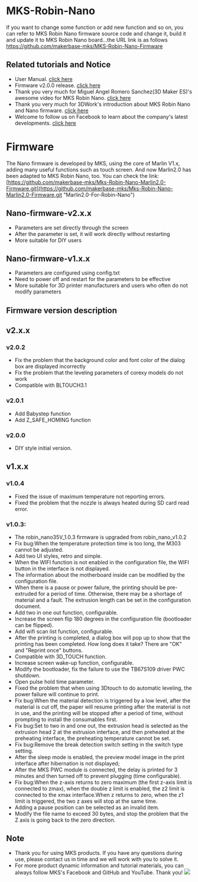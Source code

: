 # MKS-Robin-Nano
If you want to change some function or add new function and so on, you can refer to MKS Robin Nano firmware source code and change it, build it and update it to MKS Robin Nano board...the URL link is as follows  
https://github.com/makerbase-mks/MKS-Robin-Nano-Firmware

## Related tutorials and Notice
- User Manual. [click here](https://github.com/makerbase-mks/MKS-Robin-Nano/wiki/MKS-Robin-Nano-User-Manual)
- Firmware v2.0.0 release. [click here](https://www.youtube.com/watch?v=Nv3Zgs8XUt4)
- Thank you very much for Miguel Angel Romero Sanchez(3D Maker ES)'s awesome video for MKS Robin Nano. [click here](https://www.youtube.com/watch?v=ucmC3b5-Wj4&feature=share&fbclid=IwAR2TWLEQ-a9ndR3HesDfjPQxTEMIGboHutLvQPGv8t6IWoZZtjgn14PVID4)
- Thank you very much for 3DWork's introduction about MKS Robin Nano and Nano firmware. [click here](https://3dwork.io/mks-robin-nano-v1-2-analyzing-the-new-makerbase-32bit-boards/?fbclid=IwAR2QDFUOCh8_rZrIKsDni5x6sH0ezoaqEYq9zsHAT5BPOriKch0kDYLzZ0g&tdsourcetag=s_pctim_aiomsg)
- Welcome to follow us on Facebook to learn about the company's latest developments. [click here](https://www.facebook.com/Makerbase.mks/)

# Firmware
The Nano firmware is developed by MKS, using the core of Marlin V1.x, adding many useful functions such as touch screen.
And now Marlin2.0 has been adapted to MKS Robin Nano, too. You can check the link:[https://github.com/makerbase-mks/Mks-Robin-Nano-Marlin2.0-Firmware.git](https://github.com/makerbase-mks/Mks-Robin-Nano-Marlin2.0-Firmware.git "Marlin2.0-For-Robin-Nano")

## Nano-firmware-v2.x.x
- Parameters are set directly through the screen
- After the parameter is set, it will work directly without restarting
- More suitable for DIY users

## Nano-firmware-v1.x.x
- Parameters are configured using config.txt
- Need to power off and restart for the parameters to be effective
- More suitable for 3D printer manufacturers and users who often do not modify parameters

## Firmware version description
## v2.x.x
### v2.0.2
- Fix the problem that the background color and font color of the dialog box are displayed incorrectly
- Fix the problem that the leveling parameters of corexy models do not work
- Compatible with BLTOUCH3.1

### v2.0.1
- Add Babystep function
- Add Z_SAFE_HOMING function

### v2.0.0
- DIY style initial version.

## v1.x.x
### v1.0.4
 - Fixed the issue of maximum temperature not reporting errors.
 - Fixed the problem that the nozzle is always heated during SD card read error.

### v1.0.3:
- The robin_nano35V_1.0.3 firmware is upgraded from robin_nano_v1.0.2
- Fix bug:When the temperature protection time is too long, the M303 cannot be adjusted.
- Add two UI styles, retro and simple.
- When the WIFI function is not enabled in the configuration file, the WIFI button in the interface is not displayed.
- The information about the motherboard inside can be modified by the configuration file.
- When there is a pause or power failure, the printing should be pre-extruded for a period of time. Otherwise, there may be a shortage of material and a fault. The extrusion length can be set in the configuration document.
- Add two in one out function, configurable.
- Increase the screen flip 180 degrees in the configuration file (bootloader can be flipped).
- Add wifi scan list function, configurable.
- After the printing is completed, a dialog box will pop up to show that the printing has been completed. How long does it take? There are "OK" and "Reprint once" buttons.
- Compatible with 3D_TOUCH function.
- Increase screen wake-up function, configurable.
- Modify the bootloader, fix the failure to use the TB67S109 driver PWC shutdown.
- Open pulse hold time parameter.
- Fixed the problem that when using 3Dtouch to do automatic leveling, the power failure will continue to print.
- Fix bug:When the material detection is triggered by a low level, after the material is cut off, the paper will resume printing after the material is not in use, and the printing will be stopped after a period of time, without prompting to install the consumables first.
- Fix bug:Set to two in and one out, the extrusion head is selected as the extrusion head 2 at the extrusion interface, and then preheated at the preheating interface, the preheating temperature cannot be set.
- Fix bug:Remove the break detection switch setting in the switch type setting.
- After the sleep mode is enabled, the preview model image in the print interface after hibernation is not displayed;
- After the MKS PWC module is connected, the delay is printed for 3 minutes and then turned off to prevent plugging (time configurable).
- Fix bug:When the z-axis returns to zero maximum (the first z-axis limit is connected to zmax), when the double z limit is enabled, the z2 limit is connected to the xmax interface.When z returns to zero, when the z1 limit is triggered, the two z axes will stop at the same time.
- Adding a pause position can be selected as an invalid item.
- Modify the file name to exceed 30 bytes, and stop the problem that the Z axis is going back to the zero direction.

## Note
- Thank you for using MKS products. If you have any questions during use, please contact us in time and we will work with you to solve it.
- For more product dynamic information and tutorial materials, you can always follow MKS's Facebook and GitHub and YouTube. Thank you!
![](https://github.com/makerbase-mks/MKS-Robin-Nano/blob/master/hardware/Image/MKS_FGA.png)
